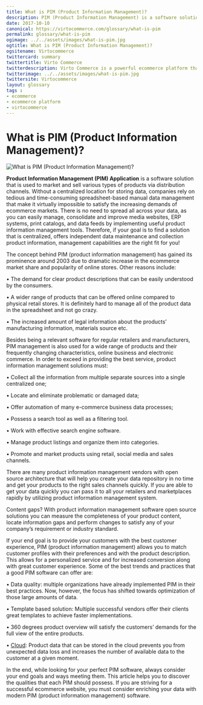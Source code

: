 ```yaml
--- 
title: What is PIM (Product Information Management)?
description: PIM (Product Information Management) is a software solution which has different qualities considered with your end goals and ways meeting them. This article helps you to discover the qualities that each PIM should possess.
date: 2017-10-10
canonical: https://virtocommerce.com/glossary/what-is-pim
permalink: glossary/what-is-pim
ogimage: ../../assets/images/what-is-pim.jpg
ogtitle: What is PIM (Product Information Management)?
ogsitename: Virtocommerce
twittercard: summary
twittertitle: Virto Commerce
twitterdescription: Virto Commerce is a powerful ecommerce platform that includes everything you need to create an online store and sell online. Try it free with Free Community License
twitterimage: ../../assets/images/what-is-pim.jpg
twittersite: Virtocommerce
layout: glossary
tags : 
- ecommerce
- ecommerce platform
- virtocommerce 
---
```

<div class="business-cnt">
    <div class="head __cart">
        <h1>What is PIM (Product Information Management)?</h1>
    </div>
    <img alt="What is PIM (Product Information Management)?" src="assets/images/what-is-pim.jpg" />
    <p class="text"><strong>Product Information Management (PIM) Application</strong> is a software solution that is used to market and sell various types of products via distribution channels. Without a centralized location for storing data, companies rely on tedious and time-consuming spreadsheet-based manual data management that make it virtually impossible to satisfy the increasing demands of ecommerce markets. There is no need to spread all across your data, as you can easily manage, consolidate and improve media websites, ERP systems, print catalogs, and data feeds by implementing useful product information management tools. Therefore, if your goal is to find a solution that is centralized, offers independent data maintenance and collection product information, management capabilities are the right fit for you! </p>
    <p class="text">The concept behind PIM (product information management) has gained its prominence around 2003 due to dramatic increase in the ecommerce market share and popularity of online stores. Other reasons include: </p>
    <p class="text">•	The demand for clear product descriptions that can be easily understood by the consumers.  </p>
    <p class="text">•	A wider range of products that can be offered online compared to physical retail stores. It is definitely hard to manage all of the product data in the spreadsheet and not go crazy. </p> 
    <p class="text">•	The increased amount of legal information about the products’ manufacturing information, materials source etc. </p>
    <p class="text">Besides being a relevant software for regular retailers and manufacturers, PIM management is also used for a wide range of products and their frequently changing characteristics, online business and electronic commerce. In order to exceed in providing the best service, product information management solutions must: </p>
    <p class="text">•	Collect all the information from multiple separate sources into a single centralized one;</p>
    <p class="text">•	Locate and eliminate problematic or damaged data;</p>
    <p class="text">•	Offer automation of many e-commerce business data processes;</p>
    <p class="text">•	Possess a search tool as well as a filtering tool.</p>
    <p class="text">•	Work with effective search engine software. </p>
    <p class="text">•	Manage product listings and organize them into categories. </p>
    <p class="text">•	Promote and market products using retail, social media and sales channels. </p>
    <p class="text">There are many product information management vendors with open source architecture that will help you create your data repository in no time and get your products to the right sales channels quickly. If you are able to get your data quickly you can pass it to all your retailers and marketplaces rapidly by utilizing product information management system. </p>
    <p class="text">Content gaps? With product information management software open source solutions you can measure the completeness of your product content, locate information gaps and perform changes to satisfy any of your company’s requirement or industry standard. </p>
    <p class="text">If your end goal is to provide your customers with the best customer experience, PIM (product information management) allows you to match customer profiles with their preferences and with the product description. This allows for a personalized service and for increased conversion along with great customer experience. Some of the best trends and practices that a good PIM software can offer are:</p>
    <p class="text">•	Data quality: multiple organizations have already implemented PIM in their best practices. Now, however, the focus has shifted towards optimization of those large amounts of data. </p>
    <p class="text">•	Template based solution: Multiple successful vendors offer their clients great templates to achieve faster implementations. </p>
    <p class="text">•	360 degrees product overview will satisfy the customers’ demands for the full view of the entire products. </p>
    <p class="text">•	<a href="{{ '/our-offers/cloud-ecommerce-platform' | absolute_url }}">Cloud</a>: Product data that can be stored in the cloud prevents you from unexpected data loss and increases the number of available data to the customer at a given moment. </p>
    <p class="text">In the end, while looking for your perfect PIM software, always consider your end goals and ways meeting them. This article helps you to discover the qualities that each PIM should possess. If you are striving for a successful ecommerce website, you must consider enriching your data with modern PIM (product information management) software.</p>
